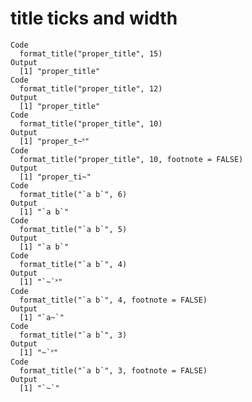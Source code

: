 # title ticks and width

    Code
      format_title("proper_title", 15)
    Output
      [1] "proper_title"
    Code
      format_title("proper_title", 12)
    Output
      [1] "proper_title"
    Code
      format_title("proper_title", 10)
    Output
      [1] "proper_t~˟"
    Code
      format_title("proper_title", 10, footnote = FALSE)
    Output
      [1] "proper_ti~"
    Code
      format_title("`a b`", 6)
    Output
      [1] "`a b`"
    Code
      format_title("`a b`", 5)
    Output
      [1] "`a b`"
    Code
      format_title("`a b`", 4)
    Output
      [1] "`~`˟"
    Code
      format_title("`a b`", 4, footnote = FALSE)
    Output
      [1] "`a~`"
    Code
      format_title("`a b`", 3)
    Output
      [1] "~`˟"
    Code
      format_title("`a b`", 3, footnote = FALSE)
    Output
      [1] "`~`"

